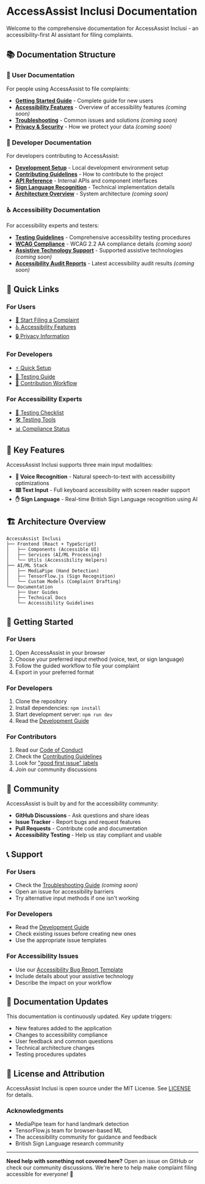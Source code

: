 # AccessAssist Inclusi Documentation

Welcome to the comprehensive documentation for AccessAssist Inclusi - an accessibility-first AI assistant for filing complaints.

## 📚 Documentation Structure

### 👤 User Documentation
For people using AccessAssist to file complaints:

- **[Getting Started Guide](user-guide/getting-started.md)** - Complete guide for new users
- **[Accessibility Features](user-guide/accessibility-features.md)** - Overview of accessibility features *(coming soon)*
- **[Troubleshooting](user-guide/troubleshooting.md)** - Common issues and solutions *(coming soon)*
- **[Privacy & Security](user-guide/privacy-security.md)** - How we protect your data *(coming soon)*

### 🔧 Developer Documentation
For developers contributing to AccessAssist:

- **[Development Setup](../DEVELOPMENT.md)** - Local development environment setup
- **[Contributing Guidelines](../CONTRIBUTING.md)** - How to contribute to the project
- **[API Reference](technical/api-reference.md)** - Internal APIs and component interfaces
- **[Sign Language Recognition](technical/sign-language-recognition.md)** - Technical implementation details
- **[Architecture Overview](technical/architecture.md)** - System architecture *(coming soon)*

### ♿ Accessibility Documentation
For accessibility experts and testers:

- **[Testing Guidelines](accessibility/testing-guidelines.md)** - Comprehensive accessibility testing procedures
- **[WCAG Compliance](accessibility/wcag-compliance.md)** - WCAG 2.2 AA compliance details *(coming soon)*
- **[Assistive Technology Support](accessibility/assistive-technology.md)** - Supported assistive technologies *(coming soon)*
- **[Accessibility Audit Reports](accessibility/audit-reports.md)** - Latest accessibility audit results *(coming soon)*

## 🎯 Quick Links

### For Users
- [🚀 Start Filing a Complaint](user-guide/getting-started.md#quick-start)
- [♿ Accessibility Features](user-guide/getting-started.md#accessibility-features)
- [🔒 Privacy Information](user-guide/getting-started.md#privacy--security)

### For Developers
- [⚡ Quick Setup](../DEVELOPMENT.md#initial-setup)
- [🧪 Testing Guide](../DEVELOPMENT.md#testing-strategy)
- [📝 Contribution Workflow](../CONTRIBUTING.md#development-workflow)

### For Accessibility Experts
- [🧪 Testing Checklist](accessibility/testing-guidelines.md#testing-checklist)
- [🛠️ Testing Tools](accessibility/testing-guidelines.md#testing-tools)
- [📊 Compliance Status](accessibility/testing-guidelines.md#wcag-guidelines)

## 🌟 Key Features

AccessAssist Inclusi supports three main input modalities:

- **🎤 Voice Recognition** - Natural speech-to-text with accessibility optimizations
- **⌨️ Text Input** - Full keyboard accessibility with screen reader support
- **✋ Sign Language** - Real-time British Sign Language recognition using AI

## 🏗️ Architecture Overview

```
AccessAssist Inclusi
├── Frontend (React + TypeScript)
│   ├── Components (Accessible UI)
│   ├── Services (AI/ML Processing)
│   └── Utils (Accessibility Helpers)
├── AI/ML Stack
│   ├── MediaPipe (Hand Detection)
│   ├── TensorFlow.js (Sign Recognition)
│   └── Custom Models (Complaint Drafting)
└── Documentation
    ├── User Guides
    ├── Technical Docs
    └── Accessibility Guidelines
```

## 🚀 Getting Started

### For Users
1. Open AccessAssist in your browser
2. Choose your preferred input method (voice, text, or sign language)
3. Follow the guided workflow to file your complaint
4. Export in your preferred format

### For Developers
1. Clone the repository
2. Install dependencies: `npm install`
3. Start development server: `npm run dev`
4. Read the [Development Guide](../DEVELOPMENT.md)

### For Contributors
1. Read our [Code of Conduct](../CODE_OF_CONDUCT.md)
2. Check the [Contributing Guidelines](../CONTRIBUTING.md)
3. Look for ["good first issue" labels](https://github.com/RichardCarb/accessassist-inclusi/labels/good%20first%20issue)
4. Join our community discussions

## 🤝 Community

AccessAssist is built by and for the accessibility community:

- **GitHub Discussions** - Ask questions and share ideas
- **Issue Tracker** - Report bugs and request features
- **Pull Requests** - Contribute code and documentation
- **Accessibility Testing** - Help us stay compliant and usable

## 📞 Support

### For Users
- Check the [Troubleshooting Guide](user-guide/troubleshooting.md) *(coming soon)*
- Open an issue for accessibility barriers
- Try alternative input methods if one isn't working

### For Developers
- Read the [Development Guide](../DEVELOPMENT.md)
- Check existing issues before creating new ones
- Use the appropriate issue templates

### For Accessibility Issues
- Use our [Accessibility Bug Report Template](.github/ISSUE_TEMPLATE/bug_report.md)
- Include details about your assistive technology
- Describe the impact on your workflow

## 🔄 Documentation Updates

This documentation is continuously updated. Key update triggers:

- New features added to the application
- Changes to accessibility compliance
- User feedback and common questions
- Technical architecture changes
- Testing procedures updates

## 📄 License and Attribution

AccessAssist Inclusi is open source under the MIT License. See [LICENSE](../LICENSE) for details.

### Acknowledgments
- MediaPipe team for hand landmark detection
- TensorFlow.js team for browser-based ML
- The accessibility community for guidance and feedback
- British Sign Language research community

---

**Need help with something not covered here?** Open an issue on GitHub or check our community discussions. We're here to help make complaint filing accessible for everyone! 🌟